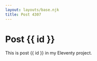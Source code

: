 ```yaml
---
layout: layouts/base.njk
title: Post 4307
---
```


# Post {{ id }}

This is post {{ id }} in my Eleventy project.
